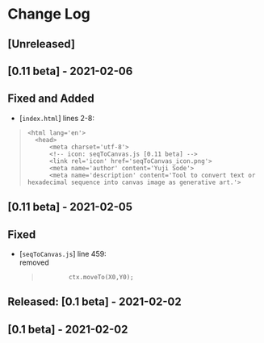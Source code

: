 # Change Log 
## [Unreleased]

## [0.11 beta] - 2021-02-06
## Fixed and Added
- [`index.html`] lines 2-8:  

>`<html lang='en'>`  
>`	<head>`  
>`		<meta charset='utf-8'>`  
>`		<!-- icon: seqToCanvas.js [0.11 beta] -->`  
>`		<link rel='icon' href='seqToCanvas_icon.png'>`  
>`		<meta name='author' content='Yuji Sode'>`  
>`		<meta name='description' content='Tool to convert text or hexadecimal sequence into canvas image as generative art.'>`  

## [0.11 beta] - 2021-02-05
## Fixed
- [`seqToCanvas.js`] line 459:  
  removed  
  >` 		ctx.moveTo(X0,Y0);`

## Released: [0.1 beta] - 2021-02-02
## [0.1 beta] - 2021-02-02
